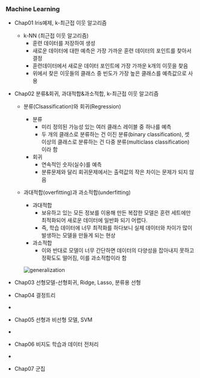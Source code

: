 ### Machine Learning
- Chap01 Iris예제, k-최근접 이웃 알고리즘
  + k-NN (최근접 이웃 알고리즘)
    + 훈련 데이터를 저장하여 생성 
    + 새로운 데이터에 대한 예측은 가장 가까운 훈련 데이터의 포인트를 찾아서 결정
    + 훈련데이터에서 새로운 데이터 포인트에 가장 가까운 k개의 이웃을 찾음
    + 위에서 찾은 이웃들의 클래스 중 빈도가 가장 높은 클래스를 예측값으로 사용
  
- Chap02 분류&회귀, 과대적합&과소적합, k-최근접 이웃 알고리즘
  + 분류(Clsassification)와 회귀(Regression)
    + 분류
      + 미리 정의된 가능성 있는 여러 클래스 레이블 중 하나를 예측 
      + 두 개의 클래스로 분류하는 건 이진 분류(binary classification), 셋 이상의 클래스로 분류하는 건 다중 분류(multiclass classification) 이라 함
    + 회귀
      + 연속적인 숫자(실수)를 예측
      + 분류문제와 달리 회귀문제에서는 출력값의 작은 차이는 문제가 되지 않음
  
  + 과대적합(overfitting)과 과소적합(underfitting)
    + 과대적합
      + 보유하고 있는 모든 정보를 이용해 만든 복잡한 모델은 훈련 세트에만 최적화되어 새로운 데이터에 일반화 되기 어렵다. 
      + 즉, 학습 데이터에 너무 최적화를 하다보니 실제 데이터와 차이가 많이 발생하는 모델을 만들게 되는 현상
    + 과소적합
      + 이와 반대로 모델이 너무 간단하면 데이터의 다양성을 잡아내지 못하고 정확도도 떨어짐, 이를 과소적합이라 함
  
    ![generalization](https://user-images.githubusercontent.com/114986610/209783934-a18d39bc-3129-4d88-943b-70a094306efd.png)

- Chap03 선형모델-선형회귀, Ridge, Lasso, 분류용 선형

- Chap04 결정트리
- 
- Chap05 선형과 비선형 모델, SVM
- 
- Chap06 비지도 학습과 데이터 전처리
- 
- Chap07 군집
